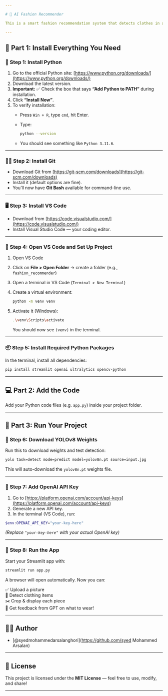 ```yaml
---

# 👗 AI Fashion Recommender

This is a smart fashion recommendation system that detects clothes in an image using YOLOv8 and gives fashion advice powered by ChatGPT (OpenAI).

---
```


## 🧰 Part 1: Install Everything You Need

### 🐍 Step 1: Install Python

1. Go to the official Python site: [https://www.python.org/downloads/](https://www.python.org/downloads/)
2. Download the latest version.
3. **Important:** ✅ Check the box that says **“Add Python to PATH”** during installation.
4. Click **“Install Now”**.
5. To verify installation:
   - Press `Win + R`, type `cmd`, hit Enter.
   - Type:

     ```bash
     python --version
     ```

   - You should see something like `Python 3.11.6`.

---

### 🧑‍💻 Step 2: Install Git

- Download Git from [https://git-scm.com/downloads](https://git-scm.com/downloads)
- Install it (default options are fine).
- You’ll now have **Git Bash** available for command-line use.

---

### 🖥️ Step 3: Install VS Code

- Download from [https://code.visualstudio.com/](https://code.visualstudio.com/)
- Install Visual Studio Code — your coding editor.

---

### 📁 Step 4: Open VS Code and Set Up Project

1. Open VS Code
2. Click on **File > Open Folder** → create a folder (e.g., `fashion_recommender`)
3. Open a terminal in VS Code (`Terminal > New Terminal`)
4. Create a virtual environment:

   ```bash
   python -m venv venv
   ```

5. Activate it (Windows):

   ```bash
   .\venv\Scripts\activate
   ```

   You should now see `(venv)` in the terminal.

---

### 📦 Step 5: Install Required Python Packages

In the terminal, install all dependencies:

```bash
pip install streamlit openai ultralytics opencv-python
```

---

## 💻 Part 2: Add the Code

Add your Python code files (e.g. `app.py`) inside your project folder.

---

## 🚀 Part 3: Run Your Project

### 🎯 Step 6: Download YOLOv8 Weights

Run this to download weights and test detection:

```bash
yolo task=detect mode=predict model=yolov8n.pt source=input.jpg
```

This will auto-download the `yolov8n.pt` weights file.

---

### 🔑 Step 7: Add OpenAI API Key

1. Go to [https://platform.openai.com/account/api-keys](https://platform.openai.com/account/api-keys)
2. Generate a new API key.
3. In the terminal (VS Code), run:

```powershell
$env:OPENAI_API_KEY="your-key-here"
```

*(Replace `"your-key-here"` with your actual OpenAI key)*

---

### 🧠 Step 8: Run the App

Start your Streamlit app with:

```bash
streamlit run app.py
```

A browser will open automatically. Now you can:

✅ Upload a picture  
👕 Detect clothing items  
✂️ Crop & display each piece  
💬 Get feedback from GPT on what to wear!

---


## 🧑‍💻 Author

- [@syedmohammedarsalanghori](https://github.com/syed Mohammed Arsalan)

---

## 📄 License

This project is licensed under the **MIT License** — feel free to use, modify, and share!

---

